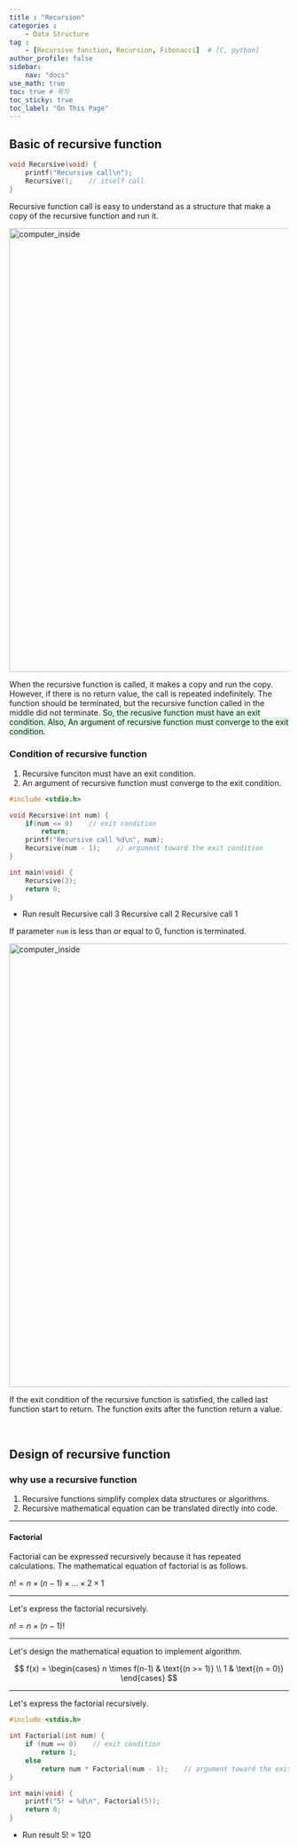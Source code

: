```yaml
---
title : "Recursion"
categories : 
    - Data Structure
tag :
    - [Recursive function, Recursion, Fibonacci]  # [C, python]
author_profile: false
sidebar:
    nav: "docs"
use_math: true
toc: true # 목차
toc_sticky: true
toc_label: "On This Page"
---
```


## Basic of recursive function

```c
void Recursive(void) {
    printf("Recursive call\n");
    Recursive();    // itself call 
}
```

Recursive function call is easy to understand as a structure that make a copy of the recursive function and run it.

<img width="800" alt="computer_inside" src="https://user-images.githubusercontent.com/92430498/142723977-4ec55614-a1c0-491f-8e80-66bc76adb9d8.png"> 

When the recursive function is called, it makes a copy and run the copy. However, if there is no return value, the call is repeated indefinitely. The function should be terminated, but the recursive function called in the middle did not terminate. <span style='background-color: #dcffe4'> So, the recusive function must have an exit condition. Also, An argument of recursive function must converge to the exit condition.</span>


### Condition of recursive function

1. Recursive funciton must have an exit condition.
2. An argument of recursive function must converge to the exit condition.

```c
#include <stdio.h>

void Recursive(int num) {
    if(num <= 0)    // exit condition
        return;
    printf("Recursive call %d\n", num);
    Recursive(num - 1);    // argument toward the exit condition
}

int main(void) {
    Recursive(3);
    return 0;
}
```

* Run result
Recursive call 3
Recursive call 2
Recursive call 1

If parameter `num` is less than or equal to 0, function is terminated.

<img width="800" alt="computer_inside" src="https://user-images.githubusercontent.com/92430498/142749561-d03c29f7-cac9-47df-9021-258753a8e2f1.png"> 

If the exit condition of the recursive function is satisfied, the called last function start to return. The function exits after the function return a value.

<br/>

## Design of recursive function
### why use a recursive function
1. Recursive functions simplify complex data structures or algorithms. 
2. Recursive mathematical equation can be translated directly into code.

---

#### Factorial
Factorial can be expressed recursively because it has repeated calculations.
The mathematical equation of factorial is as follows. 

$n! = n \times (n - 1) \times ...\times 2 \times 1$

---

Let's express the factorial recursively.

$n! = n \times (n - 1)!$

---

Let's design the mathematical equation to implement algorithm.

$$
f(x) = \begin{cases}  
    n \times f(n-1) & \text{(n >= 1)} \\ 
    1 & \text{(n = 0)}  
  \end{cases}  
$$

---

Let's express the factorial recursively.

```c
#include <stdio.h>

int Factorial(int num) {
    if (num == 0)    // exit condition
        return 1;
    else
        return num * Factorial(num - 1);    // argument toward the exit condition
}

int main(void) {
    printf("5! = %d\n", Factorial(5));
    return 0;
}
```

* Run result
5! = 120